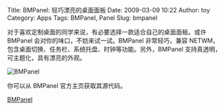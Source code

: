 Title: BMPanel: 轻巧漂亮的桌面面板
Date: 2009-03-09 10:22
Author: toy
Category: Apps
Tags: BMPanel, Panel
Slug: bmpanel

对于喜欢定制桌面的同学来说，有必要选择一款适合自己的桌面面板。或许
BMPanel 会对你的味口，不妨来试一试。BMPanel 非常轻巧，兼容
NETWM，包含桌面切换、任务栏、系统托盘、时钟等功能。另外，BMPanel
支持真透明，可主题化，具有漂亮的外观。

![BMPanel](http://i.linuxtoy.org/images/2009/03/bmpanel.jpg)

你可以从 BMPanel 官方主页获取其源代码。

[BMPanel](http://nsf.110mb.com/bmpanel/)
